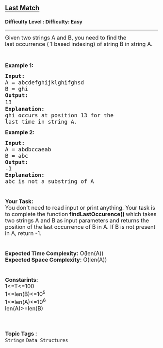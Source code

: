<h2><a href="https://www.geeksforgeeks.org/problems/last-match1928/1">Last Match</a></h2><h3>Difficulty Level : Difficulty: Easy</h3><hr><div class="problems_problem_content__Xm_eO"><p><span style="font-size:18px">Given two strings A and B, you need to find the last&nbsp;occurrence ( 1 based indexing) of string B in string A.</span></p>

<p><span style="font-size:18px">&nbsp;</span></p>

<p><span style="font-size:18px"><strong>Example 1:</strong></span></p>

<pre><span style="font-size:18px"><strong>Input:</strong>
A = abcdefghijklghifghsd
B = ghi
<strong>Output:</strong>
13<span style="font-size:20px">
</span><strong>Explanation:</strong>
ghi occurs at position 13 for the
last time in string A.
</span></pre>

<p><span style="font-size:18px"><strong>Example 2:</strong></span></p>

<pre><span style="font-size:18px"><strong>Input:</strong>
A = abdbccaeab
B = abc</span><span style="font-size:18px">
<strong>Output:</strong>
-1
<strong>Explanation:</strong></span>
<span style="font-size:18px">abc is not a substring of A</span>
</pre>

<p>&nbsp;</p>

<p><span style="font-size:18px"><strong>Your Task:</strong><br>
You don't need to read input or print anything. Your task is to complete the function<strong> findLastOccurence() </strong>which takes two strings A and B&nbsp;as input parameters and returns the position of the last occurrence of B in A. If B&nbsp;is not present in A, return -1.</span></p>

<p>&nbsp;</p>

<p><span style="font-size:18px"><strong>Expected Time Complexity:</strong> O(len(A))<br>
<strong>Expected Space Complexity:</strong> O(len(A))</span></p>

<p>&nbsp;</p>

<p><span style="font-size:18px"><strong>Constarints:</strong><br>
1&lt;=T&lt;=100<br>
1&lt;=len(B)&lt;=10<sup>5</sup><br>
1&lt;=len(A)&lt;=10<sup>6</sup><br>
len(A)&gt;=len(B)</span><br>
&nbsp;</p>
</div><br><p><span style=font-size:18px><strong>Topic Tags : </strong><br><code>Strings</code>&nbsp;<code>Data Structures</code>&nbsp;